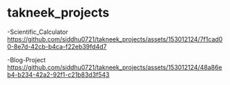 # takneek_projects

-Scientific_Calculator
https://github.com/siddhu0721/takneek_projects/assets/153012124/7f1cad00-8e7d-42cb-b4ca-f22eb39fd4d7

-Blog-Project
https://github.com/siddhu0721/takneek_projects/assets/153012124/48a86eb4-b234-42a2-92f1-c21b83d3f543


